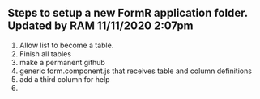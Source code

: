 
Steps to setup a new FormR application folder.  Updated by  RAM 11/11/2020 2:07pm
-----------------------------------------------------------------------------------------------------------------

1. Allow list to become a table.
2. Finish all tables 
3. make a permanent github
4. generic form.component.js that receives table and column definitions
5. add a third column for help
6. 